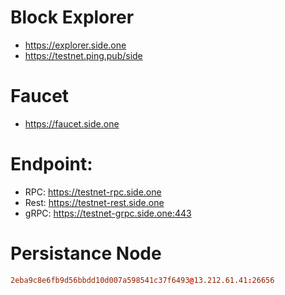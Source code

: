 # Block Explorer
 - https://explorer.side.one
 - https://testnet.ping.pub/side

# Faucet
 - https://faucet.side.one
   
# Endpoint:
 - RPC: https://testnet-rpc.side.one
 - Rest: https://testnet-rest.side.one
 - gRPC: https://testnet-grpc.side.one:443

 # Persistance Node

 ```toml
 2eba9c8e6fb9d56bbdd10d007a598541c37f6493@13.212.61.41:26656
 ```
